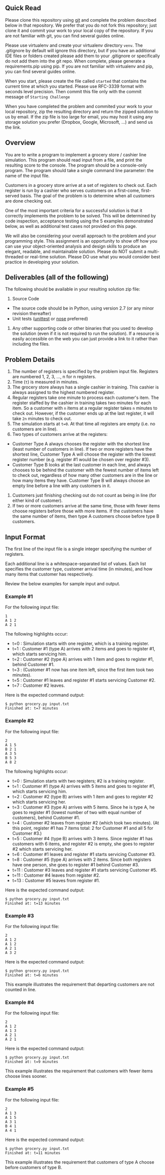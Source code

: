 ## Quick Read

Please clone this repository using [git](http://git-scm.com/) and complete the problem described below in that repository. We prefer that you do not fork this repository; just clone it and commit your work to your local copy of the repository. If you are not familiar with git, you can find several guides online.

Please use virtualenv and create your virtualenv directory `venv`. The .gitignore by default will ignore this directory, but if you have an additional IDE files or folders created please add them to your .gitignore or specifically do not add them into the git repo. When complete, please generate a requirements.pip using pip. If you are not familiar with virtualenv and pip, you can find several guides online.

When you start, please create the file called `started` that contains the current time at which you started. Please use RFC-3339 format with seconds level precision. Then commit this file only with the commit message of `Starting Challenge`

When you have completed the problem and commited your work to your local repository, zip the resulting directory and return the zipped solution to us by email. If the zip file is too large for email, you may host it using any storage solution you prefer (Dropbox, Google, Microsoft, ...) and send us the link.

## Overview

You are to write a program to implement a grocery store / cashier line simulation. This program should read input from a file, and print the resulting score to the console. The program should be a console-only program. The program should take a single command line parameter: the name of the input file.

Customers in a grocery store arrive at a set of registers to check out. Each register is run by a cashier who serves customers on a first-come, first-served basis. The goal of the problem is to determine when all customers are done checking out.

One of the most important criteria for a successful solution is that it correctly implements the problem to be solved. This will be determined by code inspection, acceptance testing using the 5 examples demonstrated below, as well as additional test cases not provided on this page.

We will also be considering your overall approach to the problem and your programming style. This assignment is an opportunity to show off how you can use your object-oriented analysis and design skills to produce an elegant, readable, and maintainable solution. Please do NOT submit a multi-threaded or real-time solution. Please DO use what you would consider best practice in developing your solution.

## Deliverables (all of the following)

The following should be available in your resulting solution zip file:

1. Source Code
  * The source code should be in Python, using version 2.7 (or any minor revision thereafter)
  * Unit tests ([unittest](http://docs.python.org/2/library/unittest.html) or [nose](https://nose.readthedocs.org/en/latest/) preferred)
1. Any other supporting code or other binaries that you used to develop the solution (even if it is not required to run the solution). If a resource is easily accessible on the web you can just provide a link to it rather than including the files.

## Problem Details

1. The number of registers is specified by the problem input file. Registers are numbered 1, 2, 3, ..., n for n registers.
1. Time (`t`) is measured in minutes.
1. The grocery store always has a single cashier in training. This cashier is always assigned to the highest numbered register.
1. Regular registers take one minute to process each customer's item. The register staffed by the cashier in training takes two minutes for each item. So a customer with `n` items at a regular register takes `n` minutes to check out. However, if the customer ends up at the last register, it will take `2n` minutes to check out.
1. The simulation starts at `t=0`. At that time all registers are empty (i.e. no customers are in line).
1. Two types of customers arrive at the registers:
  * Customer Type A always chooses the register with the shortest line (least number of customers in line). If two or more registers have the shortest line, Customer Type A will choose the register with the lowest register number (e.g. register #1 would be chosen over register #3).
  * Customer Type B looks at the last customer in each line, and always chooses to be behind the customer with the fewest number of items left to check out, regardless of how many other customers are in the line or how many items they have. Customer Type B will always choose an empty line before a line with any customers in it.
1. Customers just finishing checking out do not count as being in line (for either kind of customer).
1. If two or more customers arrive at the same time, those with fewer items choose registers before those with more items. If the customers have the same number of items, then type A customers choose before type B customers.

## Input Format

The first line of the input file is a single integer specifying the number of registers.

Each additional line is a whitespace-separated list of values. Each list specifies the customer type, customer arrival time (in minutes), and how many items that customer has respectively.

Review the below examples for sample input and output.

### Example #1

For the following input file:
```
1
A 1 2
A 2 1
```
The following highlights occur:
* t=0 : Simulation starts with one register, which is a training register.
* t=1 : Customer #1 (type A) arrives with 2 items and goes to register #1, which starts servicing him.
* t=2 : Customer #2 (type A) arrives with 1 item and goes to register #1, behind Customer #1.
* t=3 : (Customer #1 now has one item left, since the first item took two minutes).
* t=5 : Customer #1 leaves and register #1 starts servicing Customer #2.
* t=7 : Customer #2 leaves.

Here is the expected command output:
```
$ python grocery.py input.txt
Finished at: t=7 minutes
```

### Example #2

For the following input file:
```
2
A 1 5
B 2 1
A 3 5
B 5 3
A 8 2
```
The following highlights occur:
* t=0 : Simulation starts with two registers; #2 is a training register.
* t=1 : Customer #1 (type A) arrives with 5 items and goes to register #1, which starts servicing him.
* t=2 : Customer #2 (type B) arrives with 1 item and goes to register #2 which starts servicing her.
* t=3 : Customer #3 (type A) arrives with 5 items. Since he is type A, he goes to register #1 (lowest number of two with equal number of customers), behind Customer #1.
* t=4 : Customer #2 leaves from register #2 (which took two minutes). (At this point, register #1 has 7 items total: 2 for Customer #1 and all 5 for Customer #3.)
* t=5 : Customer #4 (type B) arrives with 3 items. Since register #1 has customers with 6 items, and register #2 is empty, she goes to register #2 which starts servicing her.
* t=6 : Customer #1 leaves and register #1 starts servicing Customer #3.
* t=8 : Customer #5 (type A) arrives with 2 items. Since both registers have one person, she goes to register #1 behind Customer #3.
* t=11 : Customer #3 leaves and register #1 starts servicing Customer #5.
* t=11 : Customer #4 leaves from register #2.
* t=13 : Customer #5 leaves from register #1.

Here is the expected command output:
```
$ python grocery.py input.txt
Finished at: t=13 minutes
```

### Example #3

For the following input file:
```
2
A 1 2
A 1 2
A 2 1
A 3 2
```
Here is the expected command output:
```
$ python grocery.py input.txt
Finished at: t=6 minutes
```
This example illustrates the requirement that departing customers are not counted in line.

### Example #4

For the following input file:
```
2
A 1 2
A 1 3
A 2 1
A 2 1
```
Here is the expected command output:
```
$ python grocery.py input.txt
Finished at: t=9 minutes
```
This example illustrates the requirement that customers with fewer items choose lines sooner.

### Example #5

For the following input file:
```
2
A 1 3
A 1 5
A 3 1
B 4 1
A 4 1
```
Here is the expected command output:
```
$ python grocery.py input.txt
Finished at: t=11 minutes
```
This example illustrates the requirement that customers of type A choose before customers of type B.
